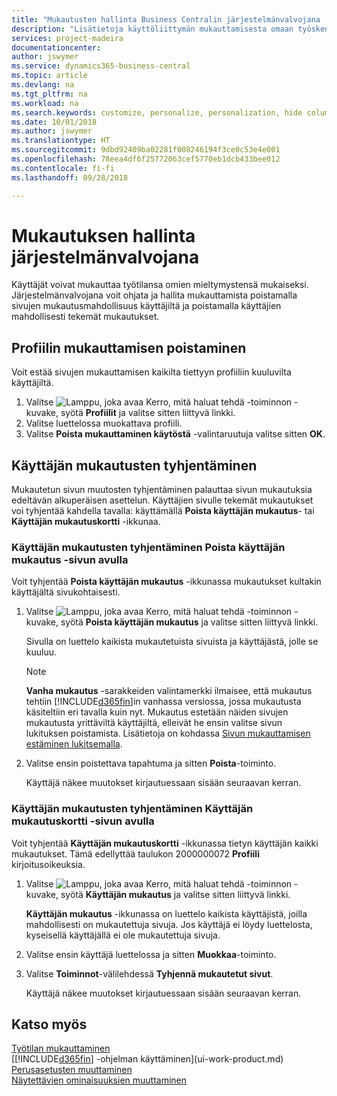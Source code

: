 ```yaml
---
title: "Mukautusten hallinta Business Centralin järjestelmänvalvojana | Microsoft Docs"
description: "Lisätietoja käyttöliittymän mukauttamisesta omaan työskentelytapaan sopivaksi."
services: project-madeira
documentationcenter: 
author: jswymer
ms.service: dynamics365-business-central
ms.topic: article
ms.devlang: na
ms.tgt_pltfrm: na
ms.workload: na
ms.search.keywords: customize, personalize, personalization, hide columns, remove fields, move fields
ms.date: 10/01/2018
ms.author: jswymer
ms.translationtype: HT
ms.sourcegitcommit: 9dbd92409ba02281f008246194f3ce0c53e4e001
ms.openlocfilehash: 78eea4df6f25772063cef5770eb1dcb433bee012
ms.contentlocale: fi-fi
ms.lasthandoff: 09/28/2018

---
```

# <a name="managing-personalization-as-an-administrator"></a>Mukautuksen hallinta järjestelmänvalvojana
<!--NAV in the Web client--> Käyttäjät voivat mukauttaa työtilansa omien mieltymystensä mukaiseksi. Järjestelmänvalvojana voit ohjata ja hallita mukauttamista poistamalla sivujen mukautusmahdollisuus käyttäjiltä ja poistamalla käyttäjien mahdollisesti tekemät mukautukset.

## <a name="disable-personalization-for-a-profile"></a>Profiilin mukauttamisen poistaminen
Voit estää sivujen mukauttamisen kaikilta tiettyyn profiiliin kuuluvilta käyttäjiltä.
1.  Valitse ![Lamppu, joka avaa Kerro, mitä haluat tehdä -toiminnon](media/ui-search/search_small.png "Kerro, mitä haluat tehdä") -kuvake, syötä **Profiilit** ja valitse sitten liittyvä linkki.
2.  Valitse luettelossa muokattava profiili.
3. Valitse **Poista mukauttaminen käytöstä** -valintaruutuja valitse sitten **OK**.

## <a name="clear-user-personalizations"></a>Käyttäjän mukautusten tyhjentäminen

Mukautetun sivun muutosten tyhjentäminen palauttaa sivun mukautuksia edeltävän alkuperäisen asettelun. Käyttäjien sivulle tekemät mukautukset voi tyhjentää kahdella tavalla: käyttämällä **Poista käyttäjän mukautus**- tai **Käyttäjän mukautuskortti** -ikkunaa.

### <a name="clear-user-personalizations-by-using-the-delete-user-personalization-page"></a>Käyttäjän mukautusten tyhjentäminen Poista käyttäjän mukautus -sivun avulla

Voit tyhjentää **Poista käyttäjän mukautus** -ikkunassa mukautukset kultakin käyttäjältä sivukohtaisesti.

1.  Valitse ![Lamppu, joka avaa Kerro, mitä haluat tehdä -toiminnon](media/ui-search/search_small.png "Kerro, mitä haluat tehdä") -kuvake, syötä **Poista käyttäjän mukautus** ja valitse sitten liittyvä linkki.

    Sivulla on luettelo kaikista mukautetuista sivuista ja käyttäjästä, jolle se kuuluu.

    >[!NOTE]
    > **Vanha mukautus** -sarakkeiden valintamerkki ilmaisee, että mukautus tehtiin [!INCLUDE[d365fin](includes/d365fin_md.md)]in vanhassa versiossa, jossa mukautusta käsiteltiin eri tavalla kuin nyt. Mukautus estetään näiden sivujen mukautusta yrittäviltä käyttäjiltä, elleivät he ensin valitse sivun lukituksen poistamista. Lisätietoja on kohdassa [Sivun mukauttamisen estäminen lukitsemalla](ui-personalization-locked.md).

2. Valitse ensin poistettava tapahtuma ja sitten **Poista**-toiminto.

    Käyttäjä näkee muutokset kirjautuessaan sisään seuraavan kerran.

### <a name="clear-user-personalizations-by-using-the-user-personalization-card-page"></a>Käyttäjän mukautusten tyhjentäminen Käyttäjän mukautuskortti -sivun avulla

Voit tyhjentää **Käyttäjän mukautuskortti** -ikkunassa tietyn käyttäjän kaikki mukautukset. Tämä edellyttää taulukon 2000000072 **Profiili** kirjoitusoikeuksia.

1.  Valitse ![Lamppu, joka avaa Kerro, mitä haluat tehdä -toiminnon](media/ui-search/search_small.png "Kerro, mitä haluat tehdä") -kuvake, syötä **Käyttäjän mukautus** ja valitse sitten liittyvä linkki.

    **Käyttäjän mukautus** -ikkunassa on luettelo kaikista käyttäjistä, joilla mahdollisesti on mukautettuja sivuja. Jos käyttäjä ei löydy luettelosta, kyseisellä käyttäjällä ei ole mukautettuja sivuja.

2. Valitse ensin käyttäjä luettelossa ja sitten **Muokkaa**-toiminto.

3.  Valitse **Toiminnot**-välilehdessä **Tyhjennä mukautetut sivut**.

    Käyttäjä näkee muutokset kirjautuessaan sisään seuraavan kerran.

## <a name="see-also"></a>Katso myös
[Työtilan mukauttaminen](ui-personalization-user.md)  
[[!INCLUDE[d365fin](includes/d365fin_md.md)] -ohjelman käyttäminen](ui-work-product.md)  
[Perusasetusten muuttaminen](ui-change-basic-settings.md)  
[Näytettävien ominaisuuksien muuttaminen](ui-experiences.md)  

